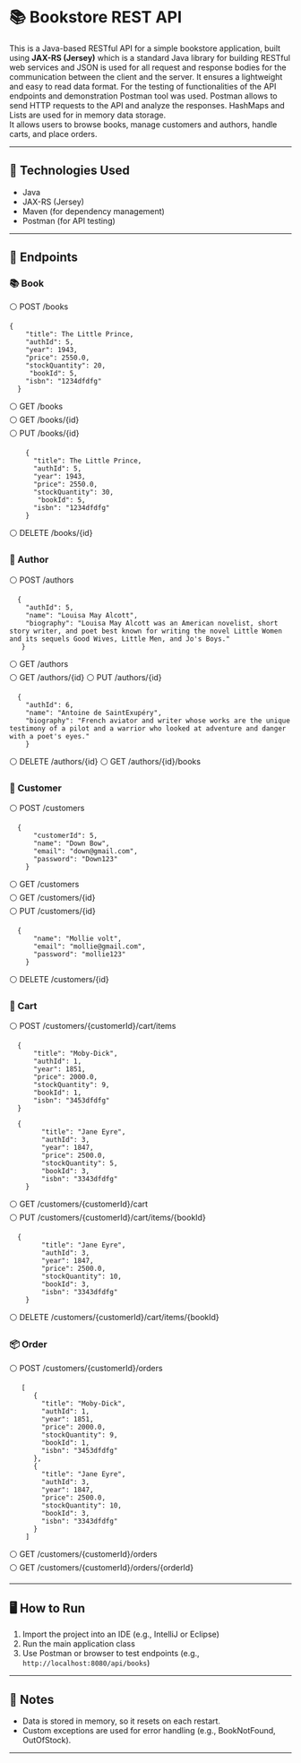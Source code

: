 # 📚 Bookstore REST API

This is a Java-based RESTful API for a simple bookstore application, built using **JAX-RS (Jersey)** which is a standard Java library for building RESTful web services and JSON is used for all request 
and response bodies for the communication between the client and the server. It ensures a lightweight and 
easy to read data format. For the testing of functionalities of the API endpoints and demonstration Postman 
tool was used. Postman allows to send HTTP requests to the API and analyze the responses. HashMaps and 
Lists are used for in memory data storage.  
It allows users to browse books, manage customers and authors, handle carts, and place orders.

---

## 🔧 Technologies Used

- Java
- JAX-RS (Jersey)
- Maven (for dependency management)
- Postman (for API testing)

---

## 🚀 Endpoints

### 📚 Book
  ⚪ POST /books
  
    { 
        "title": The Little Prince, 
        "authId": 5,
        "year": 1943,
        "price": 2550.0,
        "stockQuantity": 20, 
         "bookId": 5, 
        "isbn": "1234dfdfg" 
      }
  ⚪ GET /books  
  ⚪ GET /books/{id}  
  ⚪ PUT /books/{id} 
  
        { 
          "title": The Little Prince, 
          "authId": 5,
          "year": 1943,
          "price": 2550.0,
          "stockQuantity": 30, 
           "bookId": 5, 
          "isbn": "1234dfdfg" 
        }
  ⚪ DELETE /books/{id} 
### 👤 Author
  ⚪ POST /authors 
  
      { 
        "authId": 5, 
        "name": "Louisa May Alcott", 
        "biography": "Louisa May Alcott was an American novelist, short story writer, and poet best known for writing the novel Little Women and its sequels Good Wives, Little Men, and Jo's Boys." 
       }
       
  ⚪ GET /authors  
  ⚪ GET /authors/{id} 
  ⚪ PUT /authors/{id} 
  
      { 
        "authId": 6, 
        "name": "Antoine de SaintExupéry", 
        "biography": "French aviator and writer whose works are the unique testimony of a pilot and a warrior who looked at adventure and danger with a poet's eyes." 
        } 
  ⚪ DELETE /authors/{id}
  ⚪ GET /authors/{id}/books 
### 👤 Customer
  ⚪ POST /customers 
  
      { 
          "customerId": 5,  
          "name": "Down Bow", 
          "email": "down@gmail.com",
          "password": "Down123" 
        }
  ⚪ GET /customers  
  ⚪ GET /customers/{id}  
  ⚪ PUT /customers/{id} 
  
      {   
          "name": "Mollie volt", 
          "email": "mollie@gmail.com",
          "password": "mollie123" 
        }
  ⚪ DELETE /customers/{id} 
### 🛒 Cart
  ⚪ POST /customers/{customerId}/cart/items 
  
      {
          "title": "Moby-Dick", 
          "authId": 1, 
          "year": 1851, 
          "price": 2000.0, 
          "stockQuantity": 9, 
          "bookId": 1, 
          "isbn": "3453dfdfg" 
      }
      
      {
            "title": "Jane Eyre", 
            "authId": 3, 
            "year": 1847, 
            "price": 2500.0, 
            "stockQuantity": 5, 
            "bookId": 3, 
            "isbn": "3343dfdfg" 
        } 
  ⚪ GET /customers/{customerId}/cart   
  ⚪ PUT /customers/{customerId}/cart/items/{bookId}
  
      {
            "title": "Jane Eyre", 
            "authId": 3, 
            "year": 1847, 
            "price": 2500.0, 
            "stockQuantity": 10, 
            "bookId": 3, 
            "isbn": "3343dfdfg" 
        } 
  ⚪ DELETE /customers/{customerId}/cart/items/{bookId} 
### 📦 Order
  ⚪ POST /customers/{customerId}/orders 
  
       [ 
          { 
            "title": "Moby-Dick", 
            "authId": 1, 
            "year": 1851, 
            "price": 2000.0, 
            "stockQuantity": 9, 
            "bookId": 1, 
            "isbn": "3453dfdfg" 
          }, 
          { 
            "title": "Jane Eyre", 
            "authId": 3, 
            "year": 1847, 
            "price": 2500.0, 
            "stockQuantity": 10, 
            "bookId": 3, 
            "isbn": "3343dfdfg" 
          }
        ] 
  ⚪ GET /customers/{customerId}/orders   
  ⚪ GET /customers/{customerId}/orders/{orderId} 

---

## 🖥️ How to Run

1. Import the project into an IDE (e.g., IntelliJ or Eclipse)
2. Run the main application class
3. Use Postman or browser to test endpoints (e.g., `http://localhost:8080/api/books`)

---

## 📌 Notes

- Data is stored in memory, so it resets on each restart.
- Custom exceptions are used for error handling (e.g., BookNotFound, OutOfStock).

---


